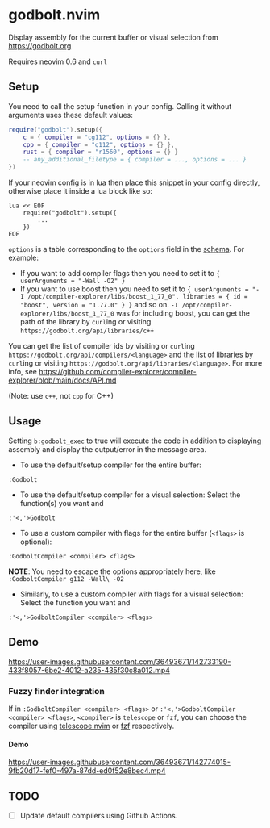 # godbolt.nvim

Display assembly for the current buffer or visual selection from https://godbolt.org

Requires neovim 0.6 and `curl`

## Setup
You need to call the setup function in your config. Calling it without arguments uses these default values:

```lua
require("godbolt").setup({
    c = { compiler = "cg112", options = {} },
    cpp = { compiler = "g112", options = {} },
    rust = { compiler = "r1560", options = {} }
    -- any_additional_filetype = { compiler = ..., options = ... }
})
```

If your neovim config is in lua then place this snippet in your config directly, otherwise place it inside a lua block like so:
```vim
lua << EOF
    require("godbolt").setup({
        ...
    })
EOF
```

`options` is a table corresponding to the `options` field in the [schema](https://github.com/compiler-explorer/compiler-explorer/blob/main/docs/API.md#post-apicompilercompiler-idcompile---perform-a-compilation). For example:

 - If you want to add compiler flags then you need to set it to `{ userArguments = "-Wall -O2" }`
 - If you want to use boost then you need to set it to `{ userArguments = "-I /opt/compiler-explorer/libs/boost_1_77_0", libraries = { id = "boost", version = "1.77.0" } }` and so on. `-I /opt/compiler-explorer/libs/boost_1_77_0` was for including boost, you can get the path of the library by `curl`ing or visiting `https://godbolt.org/api/libraries/c++`

You can get the list of compiler ids by visiting or `curl`ing `https://godbolt.org/api/compilers/<language>` and the list of libraries by `curl`ing or visiting `https://godbolt.org/api/libraries/<language>`. For more info, see https://github.com/compiler-explorer/compiler-explorer/blob/main/docs/API.md

(Note: use `c++`, not `cpp` for C++)


## Usage

  Setting `b:godbolt_exec` to true will execute the code in addition to displaying assembly and display the output/error in the message area.

 - To use the default/setup compiler for the entire buffer:

  `:Godbolt`
 - To use the default/setup compiler for a visual selection: Select the function(s) you want and

  `:'<,'>Godbolt`
 - To use a custom compiler with flags for the entire buffer (`<flags>` is optional):

  `:GodboltCompiler <compiler> <flags>`

   **NOTE**: You need to escape the options appropriately here, like `:GodboltCompiler g112 -Wall\ -O2`
 - Similarly, to use a custom compiler with flags for a visual selection: Select the function you want and

  `:'<,'>GodboltCompiler <compiler> <flags>`

## Demo
https://user-images.githubusercontent.com/36493671/142733190-433f8057-6be2-4012-a235-435f30c8a012.mp4

### Fuzzy finder integration

If in `:GodboltCompiler <compiler> <flags>` or `:'<,'>GodboltCompiler <compiler> <flags>`, `<compiler>` is `telescope` or `fzf`, you can choose the compiler using [telescope.nvim](https://github.com/nvim-telescope/telescope.nvim) or [fzf](https://github.com/junegunn/fzf) respectively.

#### Demo
https://user-images.githubusercontent.com/36493671/142774015-9fb20d17-fef0-497a-87dd-ed0f52e8bec4.mp4


## TODO
 - [ ] Update default compilers using Github Actions.
